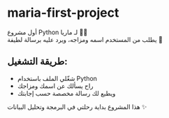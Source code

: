 # maria-first-project

أول مشروع Python لـ ماريا 👩‍💻  
يطلب من المستخدم اسمه ومزاجه، ويرد عليه برسالة لطيفة 💛

## طريقة التشغيل:
- شغّلي الملف باستخدام Python
- راح يسألك عن اسمك ومزاجك
- ويطبع لك رسالة مخصصة حسب إجابتك

هذا المشروع بداية رحلتي في البرمجة وتحليل البيانات ✨

